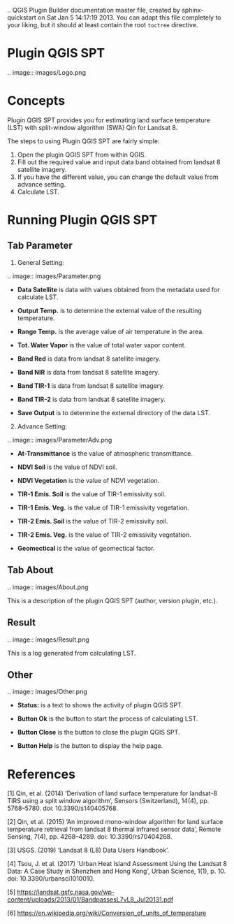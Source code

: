 .. QGIS Plugin Builder documentation master file, created by
   sphinx-quickstart on Sat Jan  5 14:17:19 2013.
   You can adapt this file completely to your liking, but it should at least
   contain the root `toctree` directive.

Plugin QGIS SPT
===============================================
.. image:: images/Logo.png

Concepts
=================
Plugin QGIS SPT provides you for estimating land surface temperature (LST) with split-window algorithm (SWA) Qin for Landsat 8.

The steps to using Plugin QGIS SPT are fairly simple:

1. Open the plugin QGIS SPT from within QGIS.
2. Fill out the required value and input data band obtained from landsat 8 satellite imagery.
3. If you have the different value, you can change the default value from advance setting.
4. Calculate LST.


Running Plugin QGIS SPT
======================

Tab Parameter
--------------------------

1. General Setting:

.. image:: images/Parameter.png

- **Data Satellite** is data with values obtained from the metadata used for calculate LST.

- **Output Temp.** is to determine the external value of the resulting temperature.

- **Range Temp.** is the average value of air temperature in the area.

- **Tot. Water Vapor** is the value of total water vapor content.

- **Band Red** is data from landsat 8 satellite imagery.

- **Band NIR** is data from landsat 8 satellite imagery.

- **Band TIR-1** is data from landsat 8 satellite imagery.

- **Band TIR-2** is data from landsat 8 satellite imagery.

- **Save Output** is to determine the external directory of the data LST.

2. Advance Setting:

.. image:: images/ParameterAdv.png

- **At-Transmittance** is the value of atmospheric transmittance.

- **NDVI Soil** is the value of NDVI soil.

- **NDVI Vegetation** is the value of NDVI vegetation.

- **TIR-1 Emis. Soil** is the value of TIR-1 emissivity soil.

- **TIR-1 Emis. Veg.** is the value of TIR-1 emissivity vegetation.

- **TIR-2 Emis. Soil** is the value of TIR-2 emissivity soil.

- **TIR-2 Emis. Veg.** is the value of TIR-2 emissivity vegetation.

- **Geomectical** is the value of geomectical factor.


Tab About
--------------------------

.. image:: images/About.png

This is a description of the plugin QGIS SPT (author, version plugin, etc.).

Result
--------------------------

.. image:: images/Result.png

This is a log generated from calculating LST.

Other
--------------------------

.. image:: images/Other.png

- **Status:** is a text to shows the activity of plugin QGIS SPT.

- **Button Ok** is the button to start the process of calculating LST.

- **Button Close** is the button to close the plugin QGIS SPT.

- **Button Help** is the button to display the help page.


References
======================
[1] Qin, et al. (2014) ‘Derivation of land surface temperature for landsat-8 TIRS using a split window algorithm’, Sensors (Switzerland), 14(4), pp. 5768–5780. doi: 10.3390/s140405768.

[2] Qin, et al. (2015) ‘An improved mono-window algorithm for land surface temperature retrieval from landsat 8 thermal infrared sensor data’, Remote Sensing, 7(4), pp. 4268–4289. doi: 10.3390/rs70404268.

[3] USGS. (2019) ‘Landsat 8 (L8) Data Users Handbook’.

[4] Tsou, J. et al. (2017) ‘Urban Heat Island Assessment Using the Landsat 8 Data: A Case Study in Shenzhen and Hong Kong’, Urban Science, 1(1), p. 10. doi: 10.3390/urbansci1010010.

[5] https://landsat.gsfc.nasa.gov/wp-content/uploads/2013/01/BandpassesL7vL8_Jul20131.pdf

[6] https://en.wikipedia.org/wiki/Conversion_of_units_of_temperature
